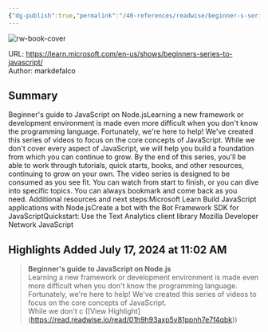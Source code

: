 ```yaml
---
{"dg-publish":true,"permalink":"/40-references/readwise/beginner-s-series-to-java-script/","tags":["rw/articles"]}
---
```



![rw-book-cover](https://learn.microsoft.com/en-us/media/open-graph-image.png)

  

URL: <https://learn.microsoft.com/en-us/shows/beginners-series-to-javascript/>  
Author: markdefalco

## Summary

Beginner's guide to JavaScript on Node.jsLearning a new framework or development environment is made even more difficult when you don't know the programming language. Fortunately, we're here to help! We've created this series of videos to focus on the core concepts of JavaScript. While we don't cover every aspect of JavaScript, we will help you build a foundation from which you can continue to grow. By the end of this series, you'll be able to work through tutorials, quick starts, books, and other resources, continuing to grow on your own. The video series is designed to be consumed as you see fit. You can watch from start to finish, or you can dive into specific topics. You can always bookmark and come back as you need. Additional resources and next steps:Microsoft Learn Build JavaScript applications with Node.jsCreate a bot with the Bot Framework SDK for JavaScriptQuickstart: Use the Text Analytics client library Mozilla Developer Network JavaScript

## Highlights Added July 17, 2024 at 11:02 AM

> **Beginner's guide to JavaScript on Node.js**  
> Learning a new framework or development environment is made even more difficult when you don't know the programming language. Fortunately, we're here to help! We've created this series of videos to focus on the core concepts of JavaScript.  
> While we don't c ([View Highlight] (<https://read.readwise.io/read/01h9h93axp5v81ppnh7e7f4qbk>))
